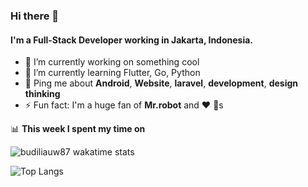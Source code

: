 ### Hi there 👋

#### I'm a Full-Stack Developer working in Jakarta, Indonesia.

- 🔭 I’m currently working on something cool
- 🌱 I’m currently learning Flutter, Go, Python
- 💬 Ping me about **Android**, **Website**, **laravel**, **development**, **design thinking**
- ⚡️ Fun fact: I'm a huge fan of **Mr.robot** and :heart: :dog:s

📊 **This week I spent my time on**

![budiliauw87 wakatime stats](https://github-readme-stats.vercel.app/api/wakatime?username=budiliauw87&hide_title=true&hide_border=true)

![Top Langs](https://github-readme-stats.vercel.app/api/wakatime?username=budiliauw87&hide_title=true&hide_border=true&layout=compact)


